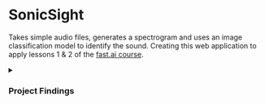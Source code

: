 # SonicSight

Takes simple audio files, generates a spectrogram and uses an image classification model to identify the sound. Creating this web application to apply lessons 1 & 2 of the [fast.ai course](https://course.fast.ai).

<details>
<summary><h3>Project Findings</h3></summary>

</details>
